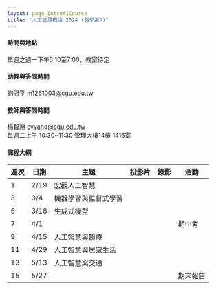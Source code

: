 ```yaml
---
layout: page_IntroAICourse
title: "人工智慧概論 2024 (醫學系A)"
---
```

#### 時間與地點
單週之週一下午5:10至7:00，教室待定<br/>

#### 助教與答問時間
劉冠亨 m1261003@cgu.edu.tw 

#### 教師與答問時間
楊智淵 cyyang@cgu.edu.tw <br/>
每週二上午 10:30~11:30 管理大樓14樓 1416室<br/>

#### 課程大綱

|週次|日期         |主題                  |投影片   |錄影 | 活動 |
|--- |---         |---                   |---|---|---|
|1   |2/19        | 宏觀人工智慧          |      |         |                              |
|3   |3/4         | 機器學習與監督式學習   |      |         |                              |
|5   |3/18        | 生成式模型            |      |         |                              |
|7   |4/1         |                      |      |         |  期中考                      |
|9   |4/15        | 人工智慧與醫療        |      |         |                              |
|11  |4/29        | 人工智慧與居家生活    |      |         |                              |
|13  |5/13        | 人工智慧與交通        |      |         |                              |
|15  |5/27        |                      |      |         |  期末報告                    |

<br/>



